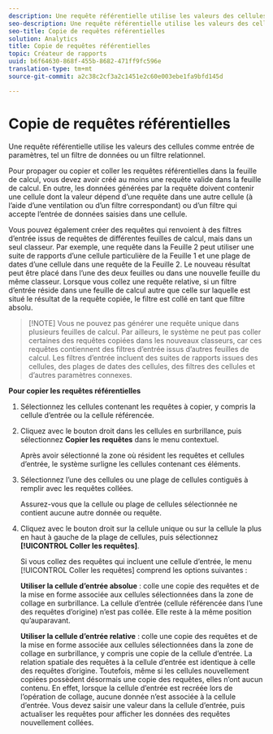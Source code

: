 ```yaml
---
description: Une requête référentielle utilise les valeurs des cellules comme entrée de paramètres, tel un filtre de données ou un filtre relationnel.
seo-description: Une requête référentielle utilise les valeurs des cellules comme entrée de paramètres, tel un filtre de données ou un filtre relationnel.
seo-title: Copie de requêtes référentielles
solution: Analytics
title: Copie de requêtes référentielles
topic: Créateur de rapports
uuid: b6f64630-868f-455b-8682-471ff9fc596e
translation-type: tm+mt
source-git-commit: a2c38c2cf3a2c1451e2c60e003ebe1fa9bfd145d

---
```



# Copie de requêtes référentielles

Une requête référentielle utilise les valeurs des cellules comme entrée de paramètres, tel un filtre de données ou un filtre relationnel.

Pour propager ou copier et coller les requêtes référentielles dans la feuille de calcul, vous devez avoir créé au moins une requête valide dans la feuille de calcul. En outre, les données générées par la requête doivent contenir une cellule dont la valeur dépend d’une requête dans une autre cellule (à l’aide d’une ventilation ou d’un filtre correspondant) ou d’un filtre qui accepte l’entrée de données saisies dans une cellule.

Vous pouvez également créer des requêtes qui renvoient à des filtres d’entrée issus de requêtes de différentes feuilles de calcul, mais dans un seul classeur. Par exemple, une requête dans la Feuille 2 peut utiliser une suite de rapports d’une cellule particulière de la Feuille 1 et une plage de dates d’une cellule dans une requête de la Feuille 2. Le nouveau résultat peut être placé dans l’une des deux feuilles ou dans une nouvelle feuille du même classeur. Lorsque vous collez une requête relative, si un filtre d’entrée réside dans une feuille de calcul autre que celle sur laquelle est situé le résultat de la requête copiée, le filtre est collé en tant que filtre absolu.

> [!NOTE] Vous ne pouvez pas générer une requête unique dans plusieurs feuilles de calcul. Par ailleurs, le système ne peut pas coller certaines des requêtes copiées dans les nouveaux classeurs, car ces requêtes contiennent des filtres d’entrée issus d’autres feuilles de calcul. Les filtres d’entrée incluent des suites de rapports issues des cellules, des plages de dates des cellules, des filtres des cellules et d’autres paramètres connexes.

**Pour copier les requêtes référentielles**

1. Sélectionnez les cellules contenant les requêtes à copier, y compris la cellule d’entrée ou la cellule référencée.
1. Cliquez avec le bouton droit dans les cellules en surbrillance, puis sélectionnez **Copier les requêtes** dans le menu contextuel.

   Après avoir sélectionné la zone où résident les requêtes et cellules d’entrée, le système surligne les cellules contenant ces éléments.
1. Sélectionnez l’une des cellules ou une plage de cellules contiguës à remplir avec les requêtes collées.

   Assurez-vous que la cellule ou plage de cellules sélectionnée ne contient aucune autre donnée ou requête.
1. Cliquez avec le bouton droit sur la cellule unique ou sur la cellule la plus en haut à gauche de la plage de cellules, puis sélectionnez **[!UICONTROL Coller les requêtes]**.

   Si vous collez des requêtes qui incluent une cellule d’entrée, le menu [!UICONTROL Coller les requêtes] comprend les options suivantes :

   **Utiliser la cellule d’entrée absolue** : colle une copie des requêtes et de la mise en forme associée aux cellules sélectionnées dans la zone de collage en surbrillance. La cellule d’entrée (cellule référencée dans l’une des requêtes d’origine) n’est pas collée. Elle reste à la même position qu’auparavant.

   **Utiliser la cellule d’entrée relative** : colle une copie des requêtes et de la mise en forme associée aux cellules sélectionnées dans la zone de collage en surbrillance, y compris une copie de la cellule d’entrée. La relation spatiale des requêtes à la cellule d’entrée est identique à celle des requêtes d’origine. Toutefois, même si les cellules nouvellement copiées possèdent désormais une copie des requêtes, elles n’ont aucun contenu. En effet, lorsque la cellule d’entrée est recréée lors de l’opération de collage, aucune donnée n’est associée à la cellule d’entrée. Vous devez saisir une valeur dans la cellule d’entrée, puis actualiser les requêtes pour afficher les données des requêtes nouvellement collées.
